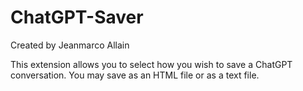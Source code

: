 # ChatGPT-Saver
Created by Jeanmarco Allain

This extension allows you to select how you wish to save a ChatGPT conversation. You may save as an HTML file or as a text file.
